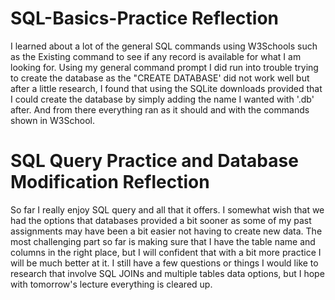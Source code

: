 # SQL-Basics-Practice Reflection 
I learned about a lot of the general SQL commands using W3Schools such as the Existing command to see if any record is available for what I am looking for. Using my general command prompt I did run into trouble trying to create the database as the "CREATE DATABASE' did not work well but after a little research, I found that using the SQLite downloads provided that I could create the database by simply adding the name I wanted with '.db' after. And from there everything ran as it should and with the commands shown in W3School.

# SQL Query Practice and Database Modification Reflection
So far I really enjoy SQL query and all that it offers. I somewhat wish that we had the options that databases provided a bit sooner as some of my past assignments may have been a bit easier not having to create new data. The most challenging part so far is making sure that I have the table name and columns in the right place, but I will confident that with a bit more practice I will be much better at it. I still have a few questions or things I would like to research that involve SQL JOINs and multiple tables data options, but I hope with tomorrow's lecture everything is cleared up.
